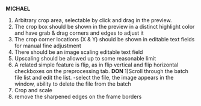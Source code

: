 <b>MICHAEL</b>
1) Arbitrary crop area, selectable by click and drag in the preview.
2) The crop box should be shown in the preview in a distinct highlight color and have grab & drag corners and edges to adjust it
3) The crop corner locations (X & Y) should be shown in editable text fields for manual fine adjustment
4) There should be an image scaling editable text field
5) Upscaling should be allowed up to some reasonable limit
6) A related simple feature is flip, as in flip vertical and flip horizontal checkboxes on the preprocessing tab.
<b> DON </b>
1)Scroll through the batch file list and edit the list.
  -select the file, the image appears in the window, ability to delete the file from the batch
2) Crop and scale 
3) remove the sharpened edges on the frame borders
